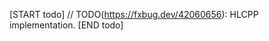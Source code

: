 <!-- TODO(https://fxbug.dev/42060656): Remove this file once this impl is done. -->

[START todo]
// TODO(https://fxbug.dev/42060656): HLCPP implementation.
[END todo]

